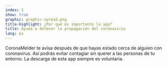 ```yaml
---
index: 1
show: true
graphic: graphic-spread.png
title-highlight: ¿Por qué es importante la app?
title: Ayuda a detener la propagación del coronavirus
lang: es
---
```


CoronaMelder te avisa después de que hayas estado cerca de alguien con coronavirus. Así podrás evitar contagiar sin querer a las personas de tu entorno. La descarga de esta app siempre es voluntaria.
